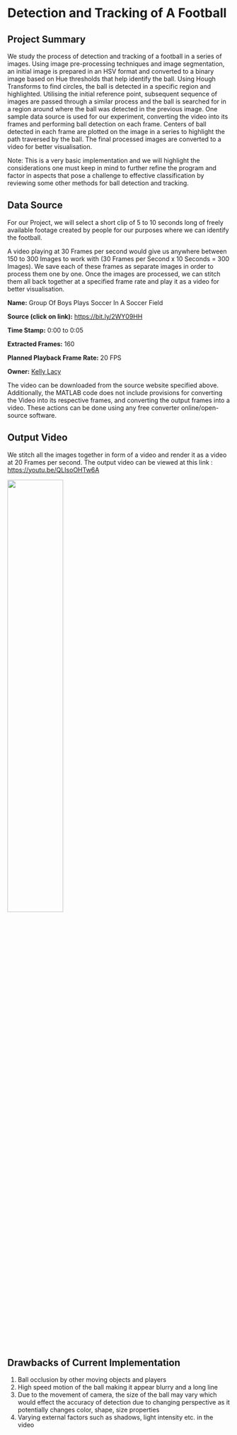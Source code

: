 # Detection and Tracking of A Football

## Project Summary

We study the process of detection and tracking of a football in a series of images. Using image pre-processing techniques and image segmentation, an initial image is prepared in an HSV format and converted to a  binary image based on Hue thresholds that help identify the ball. Using Hough Transforms to find circles, the ball is detected in a specific region and highlighted. Utilising the initial reference point, subsequent sequence of images are passed through a similar process and the ball is searched for in a region around where the ball was detected in the previous image. One sample data source is used for our experiment, converting the video into its frames and performing ball detection on each frame. Centers of ball detected in each frame are plotted on the image in a series to highlight the path traversed by the ball. The final processed images are converted to a video for better visualisation. 

Note: This is a very basic implementation and we will highlight the considerations one must keep in mind to further refine the program and factor in aspects that pose a challenge to effective classification by reviewing some other methods for ball detection and tracking. 

## Data Source

For our Project, we will select a short clip of 5 to 10 seconds long of freely available footage created by people for our purposes where we can identify the football. 

A video playing at 30 Frames per second would give us anywhere between 150 to 300 Images to work with (30 Frames per Second x 10 Seconds = 300 Images). We save each of these frames as separate images in order to process them one by one. Once the images are processed, we can stitch them all back together at a specified frame rate and play it as a video for better visualisation. 

**Name:** Group Of Boys Plays Soccer In A Soccer Field

**Source (click on link):** <https://bit.ly/2WY09HH>

**Time Stamp:** 0:00 to 0:05

**Extracted Frames:** 160

**Planned Playback Frame Rate:** 20 FPS

**Owner:** [Kelly Lacy](https://www.pexels.com/@kelly-lacy-1179532)

The video can be downloaded from the source website specified above. Additionally, the MATLAB code does not include provisions for converting the Video into its respective frames, and converting the output frames into a video. These actions can be done using any free converter online/open-source software.


## Output Video

<span>We stitch all the images together in form of a video and render it as a video at 20 Frames per second. The output video can be viewed at this link : <https://youtu.be/QLIsoOHTw6A> </span>
  
[<img src="https://img.youtube.com/vi/QLIsoOHTw6A/maxresdefault.jpg" width="50%">](https://youtu.be/QLIsoOHTw6A)


## Drawbacks of Current Implementation

1.  Ball occlusion by other moving objects and players
2.  High speed motion of the ball making it appear blurry and a long line
3.  Due to the movement of camera, the size of the ball may vary which would effect the accuracy of detection due to changing perspective as it potentially changes color, shape, size properties
4.  Varying external factors such as shadows, light intensity etc. in the video

